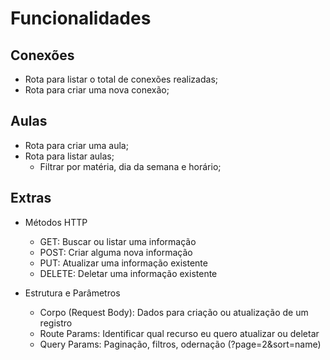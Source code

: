# Funcionalidades

## Conexões

- Rota para listar o total de conexões realizadas;
- Rota para criar uma nova conexão;

## Aulas

- Rota para criar uma aula;
- Rota para listar aulas;
  - Filtrar por matéria, dia da semana e horário;


## Extras

- Métodos HTTP 
  - GET: Buscar ou listar uma informação
  - POST: Criar alguma nova informação
  - PUT: Atualizar uma informação existente
  - DELETE: Deletar uma informação existente

- Estrutura e Parâmetros
  - Corpo (Request Body): Dados para criação ou atualização de um registro
  - Route Params:	Identificar qual recurso eu quero atualizar ou deletar
  - Query Params: Paginação, filtros, odernação (?page=2&sort=name)